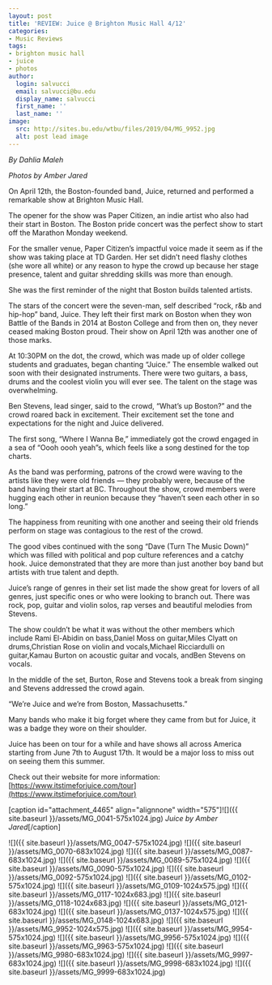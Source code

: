 ```yaml
---
layout: post
title: 'REVIEW: Juice @ Brighton Music Hall 4/12'
categories:
- Music Reviews
tags:
- brighton music hall
- juice
- photos
author:
  login: salvucci
  email: salvucci@bu.edu
  display_name: salvucci
  first_name: ''
  last_name: ''
image:
  src: http://sites.bu.edu/wtbu/files/2019/04/MG_9952.jpg
  alt: post lead image
---
```


_By Dahlia Maleh_

_Photos by Amber Jared_

On April 12th, the Boston-founded band, Juice, returned and performed a remarkable show at Brighton Music Hall.

The opener for the show was Paper Citizen, an indie artist who also had their start in Boston. The Boston pride concert was the perfect show to start off the Marathon Monday weekend.

For the smaller venue, Paper Citizen’s impactful voice made it seem as if the show was taking place at TD Garden. Her set didn’t need flashy clothes (she wore all white) or any reason to hype the crowd up because her stage presence, talent and guitar shredding skills was more than enough.

She was the first reminder of the night that Boston builds talented artists.

The stars of the concert were the seven-man, self described “rock, r&b and hip-hop” band, Juice. They left their first mark on Boston when they won Battle of the Bands in 2014 at Boston College and from then on, they never ceased making Boston proud. Their show on April 12th was another one of those marks.

At 10:30PM on the dot, the crowd, which was made up of older college students and graduates, began chanting “Juice.” The ensemble walked out soon with their designated instruments. There were two guitars, a bass, drums and the coolest violin you will ever see. The talent on the stage was overwhelming.

Ben Stevens, lead singer, said to the crowd, “What’s up Boston?” and the crowd roared back in excitement. Their excitement set the tone and expectations for the night and Juice delivered.

The first song, “Where I Wanna Be,” immediately got the crowd engaged in a sea of “Oooh oooh yeah”s, which feels like a song destined for the top charts.

As the band was performing, patrons of the crowd were waving to the artists like they were old friends — they probably were, because of the band having their start at BC. Throughout the show, crowd members were hugging each other in reunion because they “haven’t seen each other in so long.”

The happiness from reuniting with one another and seeing their old friends perform on stage was contagious to the rest of the crowd.

The good vibes continued with the song “Dave (Turn The Music Down)” which was filled with political and pop culture references and a catchy hook. Juice demonstrated that they are more than just another boy band but artists with true talent and depth.

Juice’s range of genres in their set list made the show great for lovers of all genres, just specific ones or who were looking to branch out. There was rock, pop, guitar and violin solos, rap verses and beautiful melodies from Stevens.

The show couldn’t be what it was without the other members which include Rami El-Abidin on bass,Daniel Moss on guitar,Miles Clyatt on drums,Christian Rose on violin and vocals,Michael Ricciardulli on guitar,Kamau Burton on acoustic guitar and vocals, andBen Stevens on vocals.

In the middle of the set, Burton, Rose and Stevens took a break from singing and Stevens addressed the crowd again.

“We’re Juice and we’re from Boston, Massachusetts.”

Many bands who make it big forget where they came from but for Juice, it was a badge they wore on their shoulder.

Juice has been on tour for a while and have shows all across America starting from June 7th to August 17th. It would be a major loss to miss out on seeing them this summer.

Check out their website for more information: [https://www.itstimeforjuice.com/tour](https://www.itstimeforjuice.com/tour)

\[caption id="attachment\_4465" align="alignnone" width="575"\]![]({{ site.baseurl }}/assets/MG_0041-575x1024.jpg) _Juice by Amber Jared_\[/caption\]

![]({{ site.baseurl }}/assets/MG_0047-575x1024.jpg) ![]({{ site.baseurl }}/assets/MG_0070-683x1024.jpg) ![]({{ site.baseurl }}/assets/MG_0087-683x1024.jpg) ![]({{ site.baseurl }}/assets/MG_0089-575x1024.jpg) ![]({{ site.baseurl }}/assets/MG_0090-575x1024.jpg) ![]({{ site.baseurl }}/assets/MG_0092-575x1024.jpg) ![]({{ site.baseurl }}/assets/MG_0102-575x1024.jpg) ![]({{ site.baseurl }}/assets/MG_0109-1024x575.jpg) ![]({{ site.baseurl }}/assets/MG_0117-1024x683.jpg) ![]({{ site.baseurl }}/assets/MG_0118-1024x683.jpg) ![]({{ site.baseurl }}/assets/MG_0121-683x1024.jpg) ![]({{ site.baseurl }}/assets/MG_0137-1024x575.jpg) ![]({{ site.baseurl }}/assets/MG_0148-1024x683.jpg) ![]({{ site.baseurl }}/assets/MG_9952-1024x575.jpg) ![]({{ site.baseurl }}/assets/MG_9954-575x1024.jpg) ![]({{ site.baseurl }}/assets/MG_9956-575x1024.jpg) ![]({{ site.baseurl }}/assets/MG_9963-575x1024.jpg) ![]({{ site.baseurl }}/assets/MG_9980-683x1024.jpg) ![]({{ site.baseurl }}/assets/MG_9997-683x1024.jpg) ![]({{ site.baseurl }}/assets/MG_9998-683x1024.jpg) ![]({{ site.baseurl }}/assets/MG_9999-683x1024.jpg)